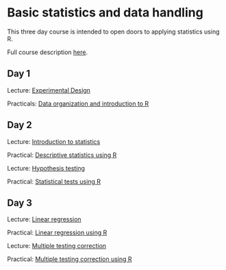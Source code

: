 # Basic statistics and data handling

This three day course is intended to open doors to applying statistics using R.

Full course description [here](https://www.training.cam.ac.uk/event/2034285).


## Day 1

Lecture: 
[Experimental Design](Day1/ExperimentalDesignSlidesDec2016_Final.pdf)

Practicals:
[Data organization and introduction to R](Day1/README.md)


## Day 2

Lecture:
[Introduction to statistics](Day2/lectures/StatsIntro_April2017.pdf)

Practical:
[Descriptive statistics using R](Day2/practicals/teaching_R_questions.Rmd)

Lecture:
[Hypothesis testing](Day2/lectures/HypothesisTesting_April2017.pdf)

Practical:
[Statistical tests using R](Day2/practicals/tests_R_questions.Rmd)


## Day 3

Lecture:
[Linear regression](Day3/lectures/LinearRegression_April2017.pdf)

Practical:
[Linear regression using R](Day3/practicals/linear_R_questions.Rmd)

Lecture:
[Multiple testing correction](Day3/lectures/MultipleTesting_April2017.pdf)

Practical:
[Multiple testing correction using R](Day3/practicals/multiple_R_questions.Rmd)



